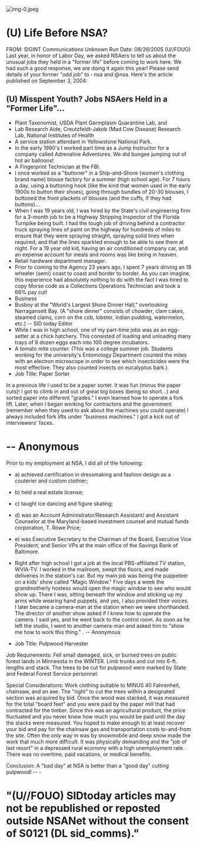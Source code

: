 ![img-0.jpeg](img-0.jpeg)

# (U) Life Before NSA? 

FROM: SIGINT Communications
Unknown
Run Date: 08/26/2005
(U//FOUO) Last year, in honor of Labor Day, we asked NSAers to tell us about the unusual jobs they held in a "former life" before coming to work here. We had such a good response, we are doing it again this year! Please send details of your former "odd job" to $\square$ nsa and @nsa. Here's the article published on September 3, 2004:

## (U) Misspent Youth? Jobs NSAers Held in a "Former Life"...

- Plant Taxonomist, USDA Plant Germplasm Quarantine Lab, and
- Lab Research Aide, Creutzfeldt-Jakob (Mad Cow Disease) Research Lab, National Institutes of Health
$\qquad$
- A service station attendant in Yellowstone National Park.
$\qquad$
- In the early 1990's I worked part time as a Jump Instructor for a company called Adrenaline Adventures. We did bungee jumping out of hot air balloons!
$\qquad$
- A Fingerprint Technician at the FBI.
$\qquad$
- I once worked as a "buttoner" in a Ship-and-Shore (women's clothing brand name) blouse factory for a summer (high school age). For 7 hours a day, using a buttoning hook (like the kind that women used in the early 1900s to button their shoes), going through bundles of 20-30 blouses, I buttoned the front plackets of blouses (and the cuffs, if they had buttons)...
$\qquad$
- When I was 19 years old, I was hired by the State's civil engineering firm for a 3-month job to be a Highway Stripping Inspector of the Florida Turnpike being built. I had the tough job of driving behind a contractor truck spraying lines of paint on the highway for hundreds of miles to ensure that they were spraying straight, spraying solid lines when required, and that the lines sparkled enough to be able to see them at night. For a 19 year old kid, having an air conditioned company car, and an expense account for meals and rooms was like being in heaven.
$\qquad$
- Retail hardware department manager.
- Prior to coming to the Agency 23 years ago, I spent 7 years driving an 18 wheeler (semi) coast to coast and border to border. As you can imagine, this experience had absolutely nothing to do with the fact I was hired to copy Morse code as a Collections Operations Technician and took a 66\% pay cut!
- Business
- Busboy at the "World's Largest Shore Dinner Hall," overlooking Narragansett Bay. (A "shore dinner" consists of chowder, clam cakes, steamed clams, corn on the cob, lobster, indian pudding, watermelon, etc.)
-- SID today Editor
- While I was in high school, one of my part-time jobs was as an egg-setter at a chick hatchery. This consisted of loading and unloading many trays of 9 dozen eggs each into 100 degree incubators.
- A tomato mite counter. (This was a college summer job. Students working for the university's Entomology Department counted the mites with an electron microscope in order to see which insecticides were the most effective. They also counted insects on eucalyptus bark.)
- Job Title: Paper Sorter

In a previous life I used to be a paper sorter. It was fun (minus the paper cuts)! I got to climb in and out of great big boxes (being so short...) and sorted paper into different "grades." I even learned how to operate a fork lift. Later, when I began working for contractors and the government (remember when they used to ask about the machines you could operate) I always included fork lifts under "business machines." I got a kick out of interviewers' faces.

# -- Anonymous 

Prior to my employment at NSA, I did all of the following:

- a) achieved certification in dressmaking and fashion design as a couterier and custom clothier;
- b) held a real estate license;
- c) taught ice dancing and figure skating;
- d) was an Account Administrator/Research Assistant/ and Assistant Counselor at the Maryland-based investment counsel and mutual funds corporation, T. Rowe Price;
- e) was Executive Secretary to the Chairman of the Board, Executive Vice President, and Senior VPs at the main office of the Savings Bank of Baltimore.
- Right after high school I got a job at the local PBS-affiliated TV station, WVIA-TV. I worked in the mailroom, swept the floors, and made deliveries in the station's car. But my main job was being the puppeteer on a kids' show called "Magic Window." Five days a week the grandmotherly hostess would open the magic window to see who would show up. There I was, sitting beneath the window and sticking up my arms while wearing hand puppets, and yes, I also provided their voices. I later became a camera-man at the
station when we were shorthanded. The director of another show asked if I knew how to operate the camera. I said yes, and he went back to the control room. As soon as he left the studio, I went to another camera-man and asked him to "show me how to work this thing." .
-- Anonymous

- Job Title: Pulpwood Harvester

Job Requirements: Fell small damaged, sick, or burned trees on public forest lands in Minnesota in the WINTER. Limb trunks and cut into 6-ft. lengths and stack. The trees to be cut for pulpwood were marked by State and Federal Forest Service personnel.

Special Considerations: Work clothing suitable to MINUS 40 Fahrenheit, chainsaw, and an axe. The "right" to cut the trees within a designated section was acquired by bid. Once the wood was stacked, it was measured for the total "board feet" and you were paid by the paper mill that had contracted for the timber. Since this was an agricultural product, the price fluctuated and you never knew how much you would be paid until the day the stacks were measured. You hoped to make enough to at least recover your bid and pay for the chainsaw gas and transportation costs to-and-from the site. Often the only way in was by snowmobile and deep snow made the work that much more difficult. It was physically demanding and the "job of last resort" in a depressed rural economy with a high unemployment rate. There was no overtime, paid vacations, or medical benefits.

Conclusion: A "bad day" at NSA is better than a "good day" cutting pulpwood!
-- $\square$

# "(U//FOUO) SIDtoday articles may not be republished or reposted outside NSANet without the consent of $\mathbf{S 0 1 2 1}$ (DL sid_comms)."
